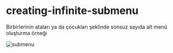 # creating-infinite-submenu

Birbirlerinin ataları ya da çocukları şeklinde sonsuz sayıda alt menü oluşturma örneği


![submenu](parentchild.jpeg)
